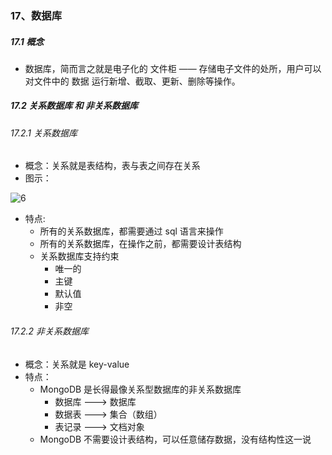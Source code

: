 ### 17、数据库

##### 17.1 概念

- 数据库，简而言之就是电子化的 文件柜 —— 存储电子文件的处所，用户可以对文件中的 数据 运行新增、截取、更新、删除等操作。



##### 17.2 关系数据库 和 非关系数据库

###### 17.2.1 关系数据库

- 概念：关系就是表结构，表与表之间存在关系
- 图示：

![6](/Users/stevechow/Desktop/CircleLife/学习/后端/3-Node.js/pics/6.png)

- 特点:
  - 所有的关系数据库，都需要通过  sql 语言来操作
  - 所有的关系数据库，在操作之前，都需要设计表结构
  - 关系数据库支持约束
    - 唯一的
    - 主键
    - 默认值
    - 非空



###### 17.2.2 非关系数据库

- 概念：关系就是 key-value
- 特点：
  - MongoDB 是长得最像关系型数据库的非关系数据库
    - 数据库 ---> 数据库
    - 数据表 ---> 集合（数组）
    - 表记录 ---> 文档对象
  - MongoDB 不需要设计表结构，可以任意储存数据，没有结构性这一说

